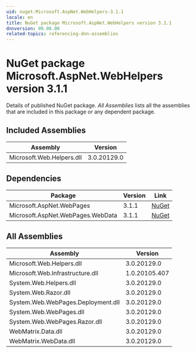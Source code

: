 ```yaml
---
uid: nuget-Microsoft.AspNet.WebHelpers-3.1.1
locale: en
title: NuGet package Microsoft.AspNet.WebHelpers version 3.1.1
dnnversion: 09.08.00
related-topics: referencing-dnn-assemblies
---
```


# NuGet package Microsoft.AspNet.WebHelpers version 3.1.1
Details of published NuGet package.
*All Assemblies* lists all the assemblies that are included in this package or any dependent package.

## Included Assemblies

|Assembly|Version|
|---|---|
|Microsoft.Web.Helpers.dll|3.0.20129.0|

## Dependencies

|Package|Version|Link|
|---|---|---|
|Microsoft.AspNet.WebPages|3.1.1|[NuGet](https://www.nuget.org/packages/Microsoft.AspNet.WebPages/3.1.1)|
|Microsoft.AspNet.WebPages.WebData|3.1.1|[NuGet](https://www.nuget.org/packages/Microsoft.AspNet.WebPages.WebData/3.1.1)|

## All Assemblies

|Assembly|Version|
|---|---|
|Microsoft.Web.Helpers.dll|3.0.20129.0|
|Microsoft.Web.Infrastructure.dll|1.0.20105.407|
|System.Web.Helpers.dll|3.0.20129.0|
|System.Web.Razor.dll|3.0.20129.0|
|System.Web.WebPages.Deployment.dll|3.0.20129.0|
|System.Web.WebPages.dll|3.0.20129.0|
|System.Web.WebPages.Razor.dll|3.0.20129.0|
|WebMatrix.Data.dll|3.0.20129.0|
|WebMatrix.WebData.dll|3.0.20129.0|

